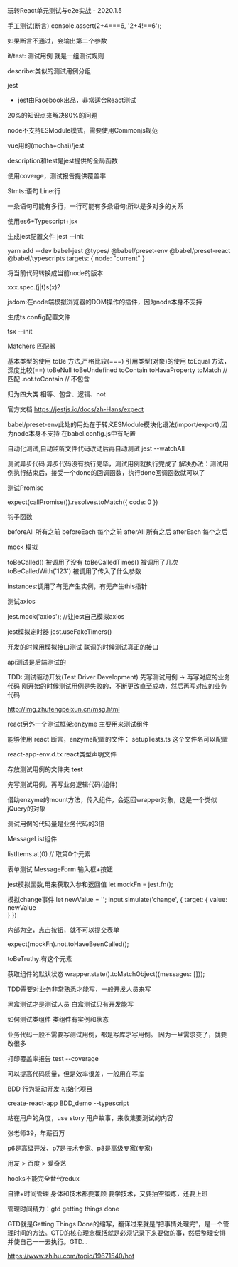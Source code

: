 玩转React单元测试与e2e实战 - 2020.1.5

手工测试(断言)
console.assert(2+4===6, '2+4!==6');

如果断言不通过，会输出第二个参数

it/test: 测试用例
就是一组测试规则

describe:类似的测试用例分组

jest
- jest由Facebook出品，非常适合React测试

20%的知识点来解决80%的问题

node不支持ESModule模式，需要使用Commonjs规范

vue用的(mocha+chai)/jest

description和test是jest提供的全局函数

使用coverge，测试报告提供覆盖率

Stmts:语句
Line:行

一条语句可能有多行，一行可能有多条语句;所以是多对多的关系

使用es6+Typescript+jsx

生成jest配置文件
jest --init

yarn add --dev babel-jest @types/ @babel/preset-env @babel/preset-react @babel/typescripts
targets: {
	node: "current"
}

将当前代码转换成当前node的版本

xxx.spec.(j|t)s(x)?

jsdom:在node端模拟浏览器的DOM操作的插件，因为node本身不支持

生成ts.config配置文件

tsx --init

Matchers
匹配器

基本类型的使用 toBe 方法,严格比较(===)
引用类型(对象)的使用 toEqual 方法，深度比较(==)
toBeNull
toBeUndefined
toContain
toHavaProperty
toMatch // 匹配
.not.toContain // 不包含

归为四大类
相等、包含、逻辑、not

官方文档
https://jestjs.io/docs/zh-Hans/expect

babel/preset-env此处的用处在于转义ESModule模块化语法(import/export),因为node本身不支持
在babel.config.js中有配置

自动化测试,自动监听文件代码改动后再自动测试
jest --watchAll

测试异步代码
异步代码没有执行完毕，测试用例就执行完成了
解决办法：测试用例执行结束后，接受一个done的回调函数，执行done回调函数就可以了

测试Promise

expect(callPromise()).resolves.toMatch({ code: 0 })

钩子函数

beforeAll 所有之前
beforeEach 每个之前
afterAll 所有之后
afterEach 每个之后

mock 模拟

toBeCalled() 被调用了没有
toBeCalledTimes() 被调用了几次
toBeCalledWith('123') 被调用了传入了什么参数

instances:调用了有无产生实例，有无产生this指针

测试axios

jest.mock('axios'); //让jest自己模拟axios

jest模拟定时器
jest.useFakeTimers()

开发的时候用模拟接口测试
联调的时候测试真正的接口

api测试是后端测试的

TDD: 测试驱动开发(Test Driver Development)
先写测试用例 -> 再写对应的业务代码
刚开始的时候测试用例是失败的，不断更改直至成功，然后再写对应的业务代码

http://img.zhufengpeixun.cn/msg.html

react另外一个测试框架:enzyme
主要用来测试组件

能够使用 react 断言，enzyme配置的文件：
setupTests.ts
这个文件名可以配置

react-app-env.d.tx
react类型声明文件

存放测试用例的文件夹 __test__

先写测试用例，再写业务逻辑代码(组件)

借助enzyme的mount方法，传入组件，会返回wrapper对象，这是一个类似jQuery的对象

测试用例的代码量是业务代码的3倍

MessageList组件

listItems.at(0) // 取第0个元素

表单测试
MessageForm
输入框+按钮

jest模拟函数,用来获取入参和返回值
let mockFn = jest.fn();

模拟change事件
let newValue = '';
input.simulate('change', {
    target: {
	value: newValue  
    }
})

内部为空，点击按钮，就不可以提交表单

expect(mockFn).not.toHaveBeenCalled();

toBeTruthy:有这个元素

获取组件的默认状态
wrapper.state().toMatchObject({messages: []});

TDD需要对业务非常熟悉才能写，一般开发人员来写

黑盒测试才是测试人员  白盒测试只有开发能写

如何测试类组件
类组件有实例和状态

业务代码一般不需要写测试用例，都是写库才写用例。
因为一旦需求变了，就要改很多

打印覆盖率报告
test --coverage

可以提高代码质量，但是效率很差，一般用在写库

BDD
行为驱动开发
初始化项目

create-react-app BDD_demo --typescript

站在用户的角度，use story 用户故事，来收集要测试的内容

张老师39，年薪百万

p6是高级开发、p7是技术专家、p8是高级专家(专家)

用友 > 百度 > 爱奇艺

hooks不能完全替代redux

自律+时间管理
身体和技术都要兼顾
要学技术，又要抽空锻炼，还要上班

管理时间精力：gtd
getting things done

GTD就是Getting Things Done的缩写，翻译过来就是“把事情处理完”，是一个管理时间的方法。GTD的核心理念概括就是必须记录下来要做的事，然后整理安排并使自己一一去执行。GTD...

https://www.zhihu.com/topic/19671540/hot



